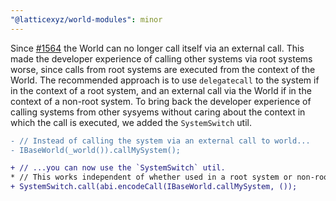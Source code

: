 ```yaml
---
"@latticexyz/world-modules": minor
---
```


Since [#1564](https://github.com/latticexyz/mud/pull/1564) the World can no longer call itself via an external call.
This made the developer experience of calling other systems via root systems worse, since calls from root systems are executed from the context of the World.
The recommended approach is to use `delegatecall` to the system if in the context of a root system, and an external call via the World if in the context of a non-root system.
To bring back the developer experience of calling systems from other sysyems without caring about the context in which the call is executed, we added the `SystemSwitch` util.

```diff
- // Instead of calling the system via an external call to world...
- IBaseWorld(_world()).callMySystem();

+ // ...you can now use the `SystemSwitch` util.
* // This works independent of whether used in a root system or non-root system.
+ SystemSwitch.call(abi.encodeCall(IBaseWorld.callMySystem, ()); 
```
